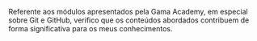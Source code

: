 Referente aos módulos apresentados pela Gama Academy, em especial sobre Git e GitHub, verifico que os conteúdos abordados contribuem de forma significativa para os meus conhecimentos.